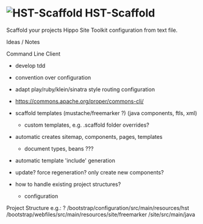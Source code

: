 ![HST-Scaffold](https://raw.githubusercontent.com/jbloemendal/hst-scaffold/master/logo.png)
HST-Scaffold
============

Scaffold your projects Hippo Site Toolkit configuration from text file.

Ideas / Notes

Command Line Client
- develop tdd
- convention over configuration
- adapt play/ruby/klein/sinatra style routing configuration

- https://commons.apache.org/proper/commons-cli/

- scaffold templates (mustache/freemarker ?) (java components, ftls, xml)
  - custom templates, e.g. .scaffold folder overrides?

- automatic creates sitemap, components, pages, templates
  - document types, beans ???

- automatic template 'include' generation

- update? force regeneration? only create new components?

- how to handle existing project structures?
    - configuration

Project Structure e.g.: ?
/bootstrap/configuration/src/main/resources/hst
/bootstrap/webfiles/src/main/resources/site/freemarker
/site/src/main/java
